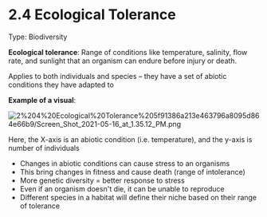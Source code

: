 # 2.4 Ecological Tolerance

Type: Biodiversity

**Ecological tolerance**: Range of conditions like temperature, salinity, flow rate, and sunlight that an organism can endure before injury or death.

Applies to both individuals and species – they have a set of abiotic conditions they have adapted to

**Example of a visual**:

![2%204%20Ecological%20Tolerance%205f91386a213e463796a8095d864e66b9/Screen_Shot_2021-05-16_at_1.35.12_PM.png](Screen_Shot_2021-05-16_at_1.35.12_PM.png)

Here, the X-axis is an abiotic condition (i.e. temperature), and the y-axis is number of individuals

- Changes in abiotic conditions can cause stress to an organisms
- This bring changes in fitness and cause death (range of intolerance)
- More genetic diversity = better response to stress
- Even if an organism doesn't die, it can be unable to reproduce
- Different species in a habitat will define their niche based on their range of tolerance